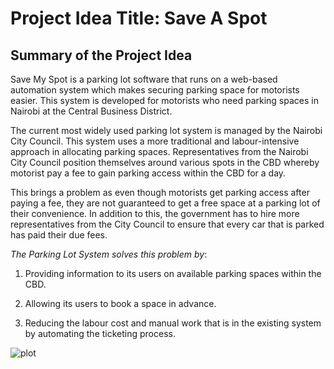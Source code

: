 # Project Idea Title: Save A Spot

## Summary of the Project Idea

Save My Spot is a parking lot software that runs on a web-based automation system which makes securing parking space for motorists easier. This system is developed for motorists who need parking spaces in Nairobi at the Central Business District.

The current most widely used parking lot system is managed by the Nairobi City Council. This system uses a more traditional and labour-intensive approach in allocating parking spaces. Representatives from the Nairobi City Council position themselves around various spots in the CBD whereby motorist pay a fee to gain parking access within the CBD for a day.

This brings a problem as even though motorists get parking access after paying a fee, they are not guaranteed to get a free space at a parking lot of their convenience. In addition to this, the government has to hire more representatives from the City Council to ensure that every car that is parked has paid their due fees.

_The Parking Lot System solves this problem by_:

1. Providing information to its users on available parking spaces within the CBD.

2. Allowing its users to book a space in advance.

3. Reducing the labour cost and manual work that is in the existing system by automating the ticketing process.

![plot](.client/src/Assets/design.png)
